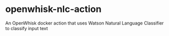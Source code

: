 # openwhisk-nlc-action
An OpenWhisk docker action that uses Watson Natural Language Classifier to classify input text
